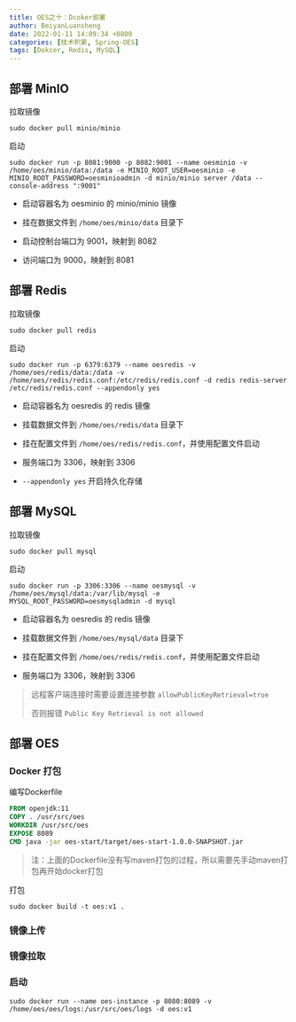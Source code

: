 ```yaml
---
title: OES之十：Dcoker部署
author: BeiyanLuansheng
date: 2022-01-11 14:09:34 +0800
categories: [技术积累, Spring-OES]
tags: [Dokcer, Redis, MySQL]
---
```


## 部署 MinIO

拉取镜像

```shell
sudo docker pull minio/minio
```

启动

```shell
sudo docker run -p 8081:9000 -p 8082:9001 --name oesminio -v /home/oes/minio/data:/data -e MINIO_ROOT_USER=oesminio -e MINIO_ROOT_PASSWORD=oesminioadmin -d minio/minio server /data --console-address ":9001"
```

- 启动容器名为 oesminio 的 minio/minio 镜像

- 挂在数据文件到 `/home/oes/minio/data` 目录下

- 启动控制台端口为 9001，映射到 8082

- 访问端口为 9000，映射到 8081

## 部署 Redis

拉取镜像

```shell
sudo docker pull redis
```

启动

```shell
sudo docker run -p 6379:6379 --name oesredis -v /home/oes/redis/data:/data -v /home/oes/redis/redis.conf:/etc/redis/redis.conf -d redis redis-server /etc/redis/redis.conf --appendonly yes
```

- 启动容器名为 oesredis 的 redis 镜像

- 挂载数据文件到 `/home/oes/redis/data` 目录下

- 挂在配置文件到 `/home/oes/redis/redis.conf`，并使用配置文件启动

- 服务端口为 3306，映射到 3306

- `--appendonly yes` 开启持久化存储

## 部署 MySQL

拉取镜像

```shell
sudo docker pull mysql
```

启动

```shell
sudo docker run -p 3306:3306 --name oesmysql -v /home/oes/mysql/data:/var/lib/mysql -e MYSQL_ROOT_PASSWORD=oesmysqladmin -d mysql
```

- 启动容器名为 oesredis 的 redis 镜像

- 挂载数据文件到 `/home/oes/mysql/data` 目录下

- 挂在配置文件到 `/home/oes/redis/redis.conf`，并使用配置文件启动

- 服务端口为 3306，映射到 3306

> 远程客户端连接时需要设置连接参数 `allowPublicKeyRetrieval=true`
>
> 否则报错 `Public Key Retrieval is not allowed`

## 部署 OES

### Docker 打包

编写Dockerfile

```Dockerfile
FROM openjdk:11
COPY . /usr/src/oes
WORKDIR /usr/src/oes
EXPOSE 8089
CMD java -jar oes-start/target/oes-start-1.0.0-SNAPSHOT.jar
```

> 注：上面的Dockerfile没有写maven打包的过程，所以需要先手动maven打包再开始docker打包

打包

```shell
sudo docker build -t oes:v1 .
```

### 镜像上传


### 镜像拉取


### 启动

```shell
sudo docker run --name oes-instance -p 8080:8089 -v /home/oes/oes/logs:/usr/src/oes/logs -d oes:v1
```